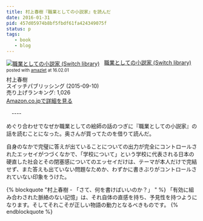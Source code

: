 ```yaml
---
title: 村上春樹『職業としての小説家』を読んだ
date: 2016-01-31
pid: 457d05974b8bf5fbdf61fa424349075f
status: p
tags:
   - book
   - blog
---
```


<div class="amazlet-box" style="margin-bottom:0px;"><div class="amazlet-image" style="float:left;margin:0px 12px 1px 0px;"><a href="http://www.amazon.co.jp/exec/obidos/ASIN/4884184432/dotimpact-22/ref=nosim/" name="amazletlink" target="_blank"><img src="http://ecx.images-amazon.com/images/I/41jc%2BwlkmNL._SL160_.jpg" alt="職業としての小説家 (Switch library)" style="border: none;" /></a></div><div class="amazlet-info" style="line-height:120%; margin-bottom: 10px"><div class="amazlet-name" style="margin-bottom:10px;line-height:120%"><a href="http://www.amazon.co.jp/exec/obidos/ASIN/4884184432/dotimpact-22/ref=nosim/" name="amazletlink" target="_blank">職業としての小説家 (Switch library)</a><div class="amazlet-powered-date" style="font-size:80%;margin-top:5px;line-height:120%">posted with <a href="http://www.amazlet.com/" title="amazlet" target="_blank">amazlet</a> at 16.02.01</div></div><div class="amazlet-detail">村上春樹 <br />スイッチパブリッシング (2015-09-10)<br />売り上げランキング: 1,026<br /></div><div class="amazlet-sub-info" style="float: left;"><div class="amazlet-link" style="margin-top: 5px"><a href="http://www.amazon.co.jp/exec/obidos/ASIN/4884184432/dotimpact-22/ref=nosim/" name="amazletlink" target="_blank">Amazon.co.jpで詳細を見る</a></div></div></div><div class="amazlet-footer" style="clear: left"></div></div>

　----

めぐり合わせでなぜか職業としての絵師の話のつぎに『職業としての小説家』の話を読むことになった。奥さんが買ってたのを借りて読んだ。

自身のなかで完璧に答えが出ていることについての出力が完全にコントロールされたエッセイがつづくなかで、「学校について」という学校に代表される日本の硬直した社会とその閉塞感についてのエッセイだけは、テーマが本人だけで完結せず、また答えも出ていない問題なためか、わずかに書きぶりがコントロールされていない印象をうけた。

{% blockquote "村上春樹 - 「さて、何を書けばいいのか？」 " %}
「有効に組み合わされた脈絡のない記憶」は、それ自体の直感を持ち、予見性を持つようになります。そしてそれこそが正しい物語の動力となるべきものです。
{% endblockquote %}